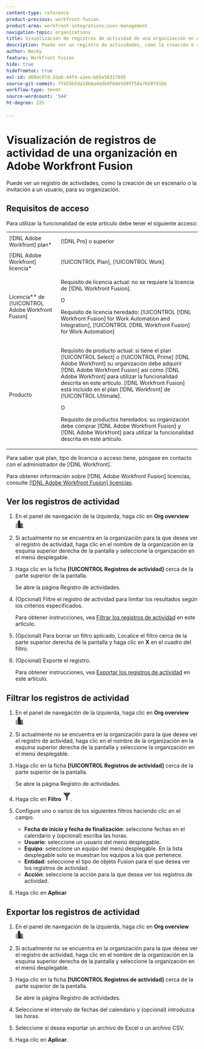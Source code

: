 ```yaml
---
content-type: reference
product-previous: workfront-fusion
product-area: workfront-integrations;user-management
navigation-topic: organizations
title: Visualización de registros de actividad de una organización en Adobe Workfront Fusion
description: Puede ver un registro de actividades, como la creación o activación de escenarios, para su organización.
author: Becky
feature: Workfront Fusion
hide: true
hidefromtoc: true
exl-id: d60dc97d-2da6-44f4-a2ee-bb5e56317695
source-git-commit: ff455b5da1db6a4edb9f6de5d9ff50a7658f91bb
workflow-type: tm+mt
source-wordcount: '544'
ht-degree: 22%

---
```


# Visualización de registros de actividad de una organización en Adobe Workfront Fusion

<!--Move to new repo-->

Puede ver un registro de actividades, como la creación de un escenario o la invitación a un usuario, para su organización.

## Requisitos de acceso

Para utilizar la funcionalidad de este artículo debe tener el siguiente acceso:

<table style="table-layout:auto">  
 <col> 
 <col> 
 <tbody> 
  <tr> 
    <td role="rowheader">[!DNL Adobe Workfront] plan*</td> 
   <td> <p>[!DNL Pro] o superior</p> </td> 
  </tr> 
  <tr data-mc-conditions=""> 
   <td role="rowheader">[!DNL Adobe Workfront] licencia*</td> 
   <td> <p>[!UICONTROL Plan], [!UICONTROL Work]</p> </td> 
  </tr> 
  <tr> 
   <td role="rowheader">Licencia** de [!UICONTROL Adobe Workfront Fusion]</td> 
  <td>
   <p>Requisito de licencia actual: no se requiere la licencia de [!DNL Workfront Fusion].</p>
   <p>O</p>
   <p>Requisito de licencia heredado: [!UICONTROL [!DNL Workfront Fusion] for Work Automation and Integration], [!UICONTROL [!DNL Workfront Fusion] for Work Automation]</p>
   </td>  
  </tr> 
  <tr> 
   <td role="rowheader">Producto</td> 
   <td>
   <p>Requisito de producto actual: si tiene el plan [!UICONTROL Select] o [!UICONTROL Prime] [!DNL Adobe Workfront] su organización debe adquirir [!DNL Adobe Workfront Fusion] así como [!DNL Adobe Workfront] para utilizar la funcionalidad descrita en este artículo. [!DNL Workfront Fusion] está incluido en el plan [!DNL Workfront] de [!UICONTROL Ultimate].</p>
   <p>O</p>
   <p>Requisito de productos heredados: su organización debe comprar [!DNL Adobe Workfront Fusion] y [!DNL Adobe Workfront] para utilizar la funcionalidad descrita en este artículo.</p>
   </td> 
  </tr> 
 </tbody> 
</table>

Para saber qué plan, tipo de licencia o acceso tiene, póngase en contacto con el administrador de [!DNL Workfront].

Para obtener información sobre [!DNL Adobe Workfront Fusion] licencias, consulte [[!DNL Adobe Workfront Fusion] licencias](../../workfront-fusion/get-started/license-automation-vs-integration.md).

## Ver los registros de actividad

1. En el panel de navegación de la izquierda, haga clic en **Org overview** ![Org overview icon](assets/org-overview-icon.png).
1. Si actualmente no se encuentra en la organización para la que desea ver el registro de actividad, haga clic en el nombre de la organización en la esquina superior derecha de la pantalla y seleccione la organización en el menú desplegable.
1. Haga clic en la ficha **[!UICONTROL Registros de actividad]** cerca de la parte superior de la pantalla.

   Se abre la página Registro de actividades.
1. (Opcional) Filtre el registro de actividad para limitar los resultados según los criterios especificados.

   Para obtener instrucciones, vea [Filtrar los registros de actividad](#filter-the-activity-logs) en este artículo.
1. (Opcional) Para borrar un filtro aplicado, Localice el filtro cerca de la parte superior derecha de la pantalla y haga clic en **X** en el cuadro del filtro.
1. (Opcional) Exporte el registro.

   Para obtener instrucciones, vea [Exportar los registros de actividad](#export-the-activity-logs) en este artículo.


## Filtrar los registros de actividad

1. En el panel de navegación de la izquierda, haga clic en **Org overview** ![Org overview icon](assets/org-overview-icon.png).
1. Si actualmente no se encuentra en la organización para la que desea ver el registro de actividad, haga clic en el nombre de la organización en la esquina superior derecha de la pantalla y seleccione la organización en el menú desplegable.
1. Haga clic en la ficha **[!UICONTROL Registros de actividad]** cerca de la parte superior de la pantalla.

   Se abre la página Registro de actividades.
1. Haga clic en **Filtro** ![Icono de filtro](assets/filter-activity-log.png).
1. Configure uno o varios de los siguientes filtros haciendo clic en el campo.

   * **Fecha de inicio y fecha de finalización**: seleccione fechas en el calendario y (opcional) escriba las horas.
   * **Usuario**: seleccione un usuario del menú desplegable.
   * **Equipo**: seleccione un equipo del menú desplegable. En la lista desplegable solo se muestran los equipos a los que pertenece.
   * **Entidad**: seleccione el tipo de objeto Fusion para el que desea ver los registros de actividad.
   * **Acción**: seleccione la acción para la que desea ver los registros de actividad.

1. Haga clic en **Aplicar**

## Exportar los registros de actividad

1. En el panel de navegación de la izquierda, haga clic en **Org overview** ![Org overview icon](assets/org-overview-icon.png).
1. Si actualmente no se encuentra en la organización para la que desea ver el registro de actividad, haga clic en el nombre de la organización en la esquina superior derecha de la pantalla y seleccione la organización en el menú desplegable.
1. Haga clic en la ficha **[!UICONTROL Registros de actividad]** cerca de la parte superior de la pantalla.

   Se abre la página Registro de actividades.
1. Seleccione el intervalo de fechas del calendario y (opcional) introduzca las horas.
1. Seleccione si desea exportar un archivo de Excel o un archivo CSV.
1. Haga clic en **Aplicar**.

